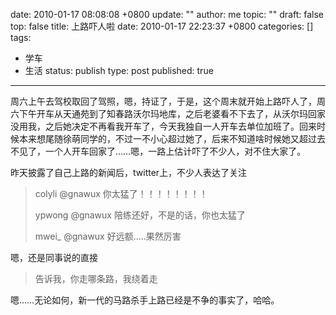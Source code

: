 date: 2010-01-17 08:08:08 +0800
update: ""
author: me
topic: ""
draft: false
top: false
title: 上路吓人啦
date: 2010-01-17 22:23:37 +0800
categories: []
tags:
- 学车
- 生活
status: publish
type: post
published: true
---
<p>周六上午去驾校取回了驾照，嗯，持证了，于是，这个周末就开始上路吓人了，周六下午开车从天通苑到了知春路沃尔玛地库，之后老婆看不下去了，从沃尔玛回家没用我，之后她决定不再看我开车了，今天我独自一人开车去单位加班了。回来时候本来想尾随徐萌同学的，不过一不小心超过她了，后来不知道啥时候她又超过去不见了，一个人开车回家了……嗯，一路上估计吓了不少人，对不住大家了。</p>

<p>昨天披露了自己上路的新闻后，twitter上，不少人表达了关注</p>

<blockquote><p>colyli @gnawux 你太猛了！！！！！！！！</p>

<p>ypwong @gnawux 陪练还好，不是的话，你也太猛了</p>

<p>mwei_ @gnawux 好远额.....果然厉害</p>

</blockquote>

<p>嗯，还是同事说的直接</p>

<blockquote><p>告诉我，你走哪条路，我绕着走</p>

</blockquote>

<p>嗯……无论如何，新一代的马路杀手上路已经是不争的事实了，哈哈。</p>
